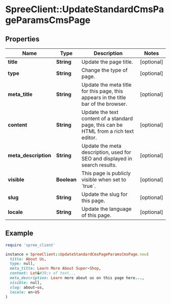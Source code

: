 # SpreeClient::UpdateStandardCmsPageParamsCmsPage

## Properties

| Name | Type | Description | Notes |
| ---- | ---- | ----------- | ----- |
| **title** | **String** | Update the page title. | [optional] |
| **type** | **String** | Change the type of page. | [optional] |
| **meta_title** | **String** | Update the meta title for this page, this appears in the title bar of the browser. | [optional] |
| **content** | **String** | Update the text content of a standard page, this can be HTML from a rich text editor. | [optional] |
| **meta_description** | **String** | Update the meta description, used for SEO and displayed in search results. | [optional] |
| **visible** | **Boolean** | This page is publicly visible when set to &#x60;true&#x60;. | [optional] |
| **slug** | **String** | Update the slug for this page. | [optional] |
| **locale** | **String** | Update the language of this page. | [optional] |

## Example

```ruby
require 'spree_client'

instance = SpreeClient::UpdateStandardCmsPageParamsCmsPage.new(
  title: About Us,
  type: null,
  meta_title: Learn More About Super-Shop,
  content: Lot&#39;s of text..,
  meta_description: Learn more about us on this page here...,
  visible: null,
  slug: about-us,
  locale: en-US
)
```


